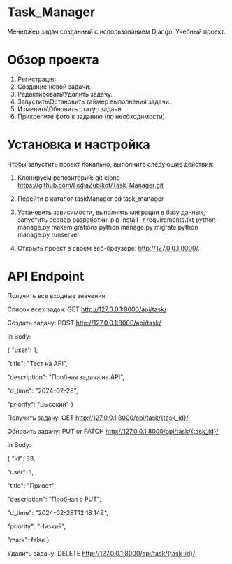 # Task_Manager
Менеджер задач созданный с использованием Django. Учебный проект.

# Обзор проекта
1. Регистрация
2. Создание новой задачи.
3. Редактировать\Удалить задачу.
4. Запустить\Остановить таймер выполнения задачи.
5. Изменить\Обновить статус задачи.
6. Прикрепите фото к заданию (по необходимости).

# Установка и настройка
Чтобы запустить проект локально, выполните следующие действия:
1. Клонируем репозиторий:
git clone https://github.com/FediaZubikof/Task_Manager.git

2. Перейти в каталог taskManager
cd task_manager

3. Установить зависимости, выполнить миграции в базу данных, запустить сервер разработки.
pip install -r requirements.txt
python manage.py makemigrations
python manage.py migrate
python manage.py runserver

4. Открыть проект в своем веб-браузере: http://127.0.0.1:8000/.

# API Endpoint

Получить все входные значения

Список всех задач: GET http://127.0.0.1:8000/api/task/

Создать задачу: POST http://127.0.0.1:8000/api/task/

In Body:  

{
  "user": 1,
  
  "title": "Тест на API",
  
  "description": "Пробная задача на API",
  
  "d_time": "2024-02-28",
  
  "priority": "Высокий"
}


Получить задачу: GET http://127.0.0.1:8000/api/task/{task_id}/

Обновить задачу: PUT or PATCH http://127.0.0.1:8000/api/task/{task_id}/

In Body:

{
  "id": 33,
  
  "user": 1,
  
  "title": "Привет",
  
  "description": "Пробная с PUT",
  
  "d_time": "2024-02-28T12:13:14Z",
  
  "priority": "Низкий",
  
  "mark": false
  }


Удалить задачу: DELETE http://127.0.0.1:8000/api/task/{task_id}/
